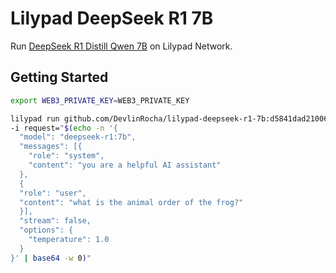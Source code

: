 # Lilypad DeepSeek R1 7B

Run [DeepSeek R1 Distill Qwen 7B](https://ollama.com/library/deepseek-r1) on Lilypad Network.

## Getting Started

```sh
export WEB3_PRIVATE_KEY=WEB3_PRIVATE_KEY

lilypad run github.com/DevlinRocha/lilypad-deepseek-r1-7b:d5841dad21006c863f27faf583f70b7c16e78ed4 \
-i request="$(echo -n '{
  "model": "deepseek-r1:7b",
  "messages": [{
    "role": "system",
    "content": "you are a helpful AI assistant"
  },
  {
  "role": "user",
  "content": "what is the animal order of the frog?"
  }],
  "stream": false,
  "options": {
    "temperature": 1.0
  }
}' | base64 -w 0)"
```
